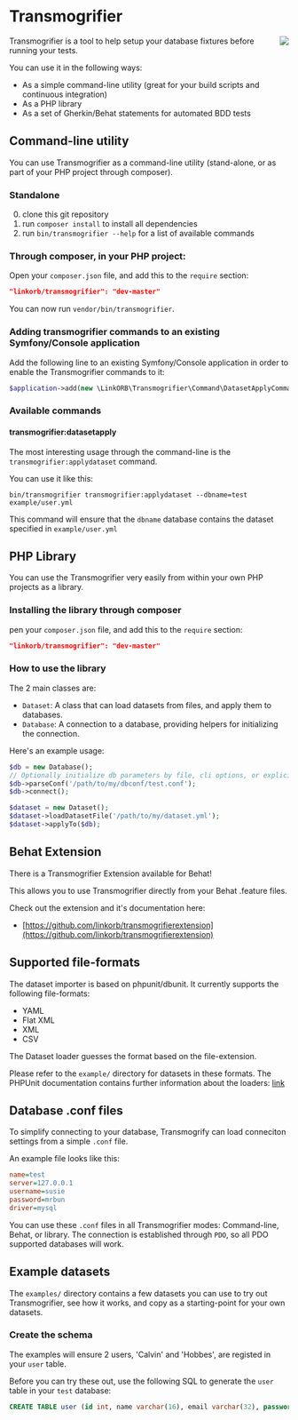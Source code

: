 # Transmogrifier
<img src="http://www.linkorb.com/d/online/linkorb/upload/transmogrifier.gif" align="right" />

Transmogrifier is a tool to help setup your database fixtures before running your tests.

You can use it in the following ways:

* As a simple command-line utility (great for your build scripts and continuous integration)
* As a PHP library
* As a set of Gherkin/Behat statements for automated BDD tests

## Command-line utility

You can use Transmogrifier as a command-line utility (stand-alone, or as part of your PHP project through composer).

### Standalone

0. clone this git repository
0. run `composer install` to install all dependencies
0. run `bin/transmogrifier --help` for a list of available commands

### Through composer, in your PHP project:

Open your `composer.json` file, and add this to the `require` section:

```json
"linkorb/transmogrifier": "dev-master"
```

You can now run `vendor/bin/transmogrifier`.

### Adding transmogrifier commands to an existing Symfony/Console application

Add the following line to an existing Symfony/Console application in order to enable the Transmogrifier commands to it:

```php
$application->add(new \LinkORB\Transmogrifier\Command\DatasetApplyCommand());
```

### Available commands

#### transmogrifier:datasetapply

The most interesting usage through the command-line is the `transmogrifier:applydataset` command.

You can use it like this:

```
bin/transmogrifier transmogrifier:applydataset --dbname=test example/user.yml
```

This command will ensure that the `dbname` database contains the dataset specified in `example/user.yml`

## PHP Library

You can use the Transmogrifier very easily from within your own PHP projects as a library.

### Installing the library through composer

pen your `composer.json` file, and add this to the `require` section:

```json
"linkorb/transmogrifier": "dev-master"
```

### How to use the library

The 2 main classes are:

* `Dataset`: A class that can load datasets from files, and apply them to databases.
* `Database`: A connection to a database, providing helpers for initializing the connection. 

Here's an example usage:

```php
$db = new Database();
// Optionally initialize db parameters by file, cli options, or explicit values
$db->parseConf('/path/to/my/dbconf/test.conf');
$db->connect();

$dataset = new Dataset();
$dataset->loadDatasetFile('/path/to/my/dataset.yml');
$dataset->applyTo($db);
```

## Behat Extension

There is a Transmogrifier Extension available for Behat!

This allows you to use Transmogrifier directly from your Behat .feature files.

Check out the extension and it's documentation here:

* [https://github.com/linkorb/transmogrifierextension](https://github.com/linkorb/transmogrifierextension)

## Supported file-formats

The dataset importer is based on phpunit/dbunit. It currently supports the following file-formats:

- YAML
- Flat XML
- XML
- CSV

The Dataset loader guesses the format based on the file-extension.

Please refer to the `example/` directory for datasets in these formats.
The PHPUnit documentation contains further information about the loaders: [link](http://phpunit.de/manual/current/en/database.html)

## Database .conf files

To simplify connecting to your database, Transmogrify can load conneciton settings from a simple `.conf` file.

An example file looks like this:

```ini
name=test
server=127.0.0.1
username=susie
password=mrbun
driver=mysql
```

You can use these `.conf` files in all Transmogrifier modes: Command-line, Behat, or library.
The connection is established through `PDO`, so all PDO supported databases will work.

## Example datasets

The `examples/` directory contains a few datasets you can use to try out Transmogrifier,
see how it works, and copy as a starting-point for your own datasets.

### Create the schema

The examples will ensure 2 users, 'Calvin' and 'Hobbes', are registed in your `user` table.

Before you can try these out, use the following SQL to generate the `user` table in your `test` database:

```sql
CREATE TABLE user (id int, name varchar(16), email varchar(32), password varchar(32));
```
